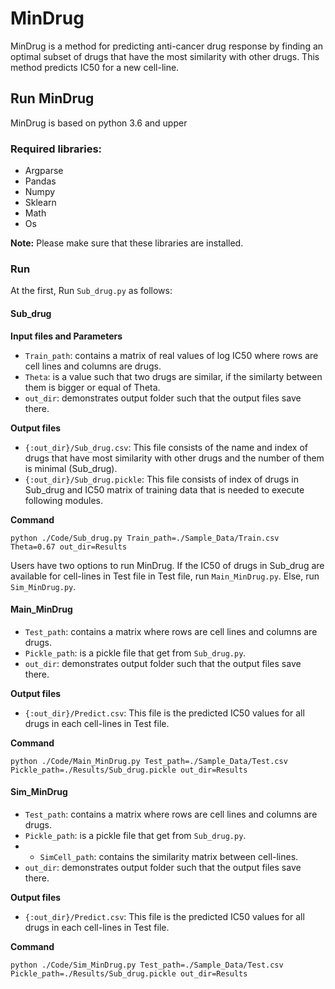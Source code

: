 # MinDrug
MinDrug is a method for predicting anti-cancer drug response by finding an optimal subset of drugs that have the most similarity with other drugs. This method predicts IC50 for a new cell-line.

## Run MinDrug
MinDrug is based on python 3.6 and upper

### Required libraries:
- Argparse
- Pandas
- Numpy
- Sklearn
- Math
- Os
 
**Note:**
Please make sure that these libraries are installed.
### Run 
At the first, Run `Sub_drug.py` as follows:
#### Sub_drug
**Input files and Parameters**
- `Train_path`: contains a matrix of real values of log IC50 where rows are cell lines and columns are drugs.
- `Theta`: is a value such that two drugs are similar, if the similarty between them is bigger or equal of Theta.
- `out_dir`: demonstrates output folder such that the output files save there.

**Output files**
- `{:out_dir}/Sub_drug.csv`: This file consists of the name and index of drugs that have most similarity with other drugs and the number of them is minimal (Sub_drug).
-  `{:out_dir}/Sub_drug.pickle`: This file consists of index of drugs in Sub_drug and IC50 matrix of training data that is needed to execute following modules.

**Command**
```
python ./Code/Sub_drug.py Train_path=./Sample_Data/Train.csv Theta=0.67 out_dir=Results
```
Users have two options to run MinDrug. If the IC50 of drugs in Sub_drug are available for cell-lines in Test file in Test file, run `Main_MinDrug.py`. Else, run `Sim_MinDrug.py`.
#### Main_MinDrug
- `Test_path`: contains a matrix where rows are cell lines and columns are drugs.
- `Pickle_path`: is a pickle file that get from `Sub_drug.py`. 
- `out_dir`: demonstrates output folder such that the output files save there.

**Output files**
- `{:out_dir}/Predict.csv`: This file is the predicted IC50 values for all drugs in each cell-lines in Test file. 

**Command**
```
python ./Code/Main_MinDrug.py Test_path=./Sample_Data/Test.csv Pickle_path=./Results/Sub_drug.pickle out_dir=Results
```
#### Sim_MinDrug
- `Test_path`: contains a matrix where rows are cell lines and columns are drugs.
- `Pickle_path`: is a pickle file that get from `Sub_drug.py`. 
- - `SimCell_path`: contains the similarity matrix between cell-lines.
- `out_dir`: demonstrates output folder such that the output files save there.

**Output files**
- `{:out_dir}/Predict.csv`: This file is the predicted IC50 values for all drugs in each cell-lines in Test file. 

**Command**
```
python ./Code/Sim_MinDrug.py Test_path=./Sample_Data/Test.csv Pickle_path=./Results/Sub_drug.pickle out_dir=Results
```
